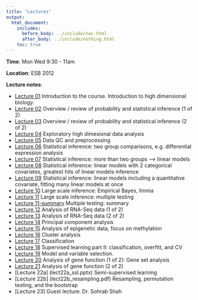 ```yaml
---
title: "Lectures"
output:
  html_document:
    includes:
      before_body: ../include/nav.html
      after_body: ../include/nothing.html
    toc: true
---
```

**Time**: Mon Wed 9:30 - 11am

**Location**: ESB 2012

**Lecture notes**:

  * [Lecture 01](lect01_course-intro.pdf) Introduction to the course. Introduction to high dimensional biology.
  * [Lecture 02](lect02.pdf) Overview / review of probability and statistical inference (1 of 2)
  * [Lecture 03](lect03_introToStatInf-endProbBasics-genInfReview.pdf) Overview / review of probability and statistical inference (2 of 2) 
  * [Lecture 04](lect04_exploration.pdf) Exploratory high dimesional data analysis 
  * [Lecture 05](lect05_dataCleaning-qualityControl.pdf) Data QC and preprocessing
  * [Lecture 06](lect06_two-groups.pdf) Statistical inference: two group comparisons, e.g. differential expression analysis
  * [Lecture 07](lect07_beyondTwoGroups.pdf) Statistical inference: more than two groups --> linear models 
  * [Lecture 08](lect08_moreThanOneCatCovariate-linModGreatestHits.pdf) Statistical inference: linear models with 2 categorical covariates, greatest hits of linear models inference
  * [Lecture 09](lect09_quantCovariate-manyLineModAtOnce.pdf) Statistical inference: linear models including a quantitative covariate, fitting many linear models at once
  * [Lecture 10](lect10_limma.pdf) Large scale inference: Empirical Bayes, limma 
  * [Lecture 11](lect11_multipleTesting.pdf) Large scale inference: multiple testing
  * [Lecture 11-summary](multipleTestingSummary.pdf) Multiple testing: summary
  * [Lecture 12](lect12_RNAseqI.pdf) Analysis of RNA-Seq data (1 of 2)
  * [Lecture 13](lect13_RNAseqII.pdf) Analysis of RNA-Seq data (2 of 2)
  * [Lecture 14](lect14_PCA.pdf) Principal component analysis
  * [Lecture 15](lect15_Methylation_Presentation_2015.pdf) Analysis of epigenetic data, focus on methylation
  * [Lecture 16](lect16_clustering.pdf) Cluster analysis
  * [Lecture 17](lect17_supervised-learning.pdf) Classification
  * [Lecture 18](lect18_supervised-learning-II.pdf) Supervised learning part II: classification, overfitt, and CV
  * [Lecture 19](lect19_regularization.pdf) Model and variable selection.
  * [Lecture 20](lect20_function1.pdf) Analysis of gene function (1 of 2): Gene set analysis
  * [Lecture 21](lect21_function2.pdf) Analysis of gene function (2 of 2)
  * [Lecture 22a] (lect22a_ssl.pptx) Semi-supervised learning
  * [Lecture 22b] (lect22b_resampling.pdf) Resampling, permutation testing, and the bootstrap
  * [Lecture 23] Guest lecture: Dr. Sohrab Shah
